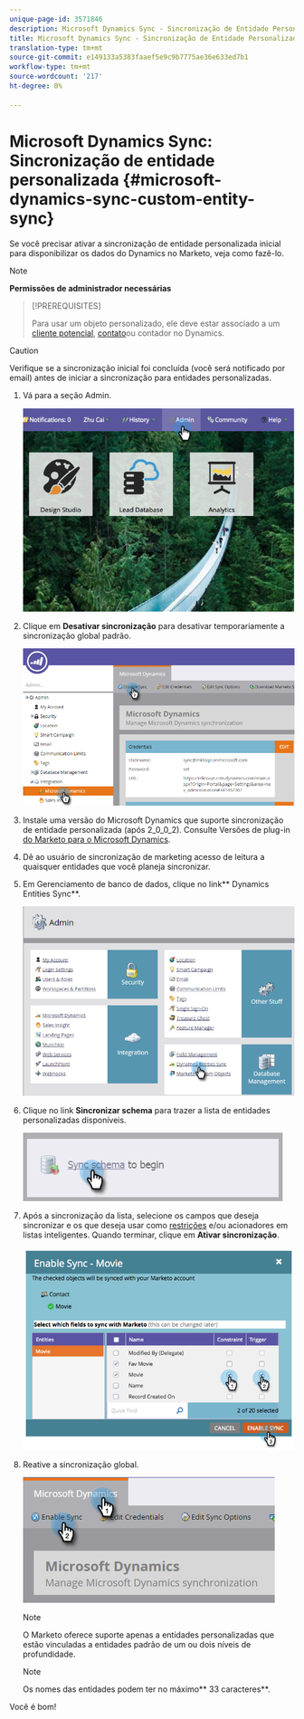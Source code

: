 ```yaml
---
unique-page-id: 3571846
description: Microsoft Dynamics Sync - Sincronização de Entidade Personalizada - Documentos do Marketing - Documentação do Produto
title: Microsoft Dynamics Sync - Sincronização de Entidade Personalizada
translation-type: tm+mt
source-git-commit: e149133a5383faaef5e9c9b7775ae36e633ed7b1
workflow-type: tm+mt
source-wordcount: '217'
ht-degree: 0%

---
```



# Microsoft Dynamics Sync: Sincronização de entidade personalizada {#microsoft-dynamics-sync-custom-entity-sync}

Se você precisar ativar a sincronização de entidade personalizada inicial para disponibilizar os dados do Dynamics no Marketo, veja como fazê-lo.

>[!NOTE]
>
>**Permissões de administrador necessárias**

>[!PREREQUISITES]
>
>Para usar um objeto personalizado, ele deve estar associado a um [cliente potencial](microsoft-dynamics-sync-lead-sync.md), [contato](microsoft-dynamics-sync-contact-sync.md)ou [](microsoft-dynamics-sync-account-sync.md)contador no Dynamics.

>[!CAUTION]
>
>Verifique se a sincronização inicial foi concluída (você será notificado por email) antes de iniciar a sincronização para entidades personalizadas.

1. Vá para a seção Admin.

   ![](assets/image2014-10-20-14-3a32-3a16.png)

1. Clique em **Desativar sincronização** para desativar temporariamente a sincronização global padrão.

   ![](assets/image2015-11-10-9-3a0-3a6.png)

1. Instale uma versão do Microsoft Dynamics que suporte sincronização de entidade personalizada (após 2_0_0_2). Consulte Versões de plug-in [do Marketo para o Microsoft Dynamics](../../../../product-docs/crm-sync/microsoft-dynamics-sync/marketo-plugin-releases-for-microsoft-dynamics.md).
1. Dê ao usuário de sincronização de marketing acesso de leitura a quaisquer entidades que você planeja sincronizar.
1. Em Gerenciamento de banco de dados, clique no link** Dynamics Entities Sync**.

   ![](assets/image2015-11-10-9-3a6-3a55.png)

1. Clique no link **Sincronizar schema** para trazer a lista de entidades personalizadas disponíveis.

   ![](assets/image2015-11-10-9-3a41-3a37.png)

1. Após a sincronização da lista, selecione os campos que deseja sincronizar e os que deseja usar como [restrições](../../../../product-docs/core-marketo-concepts/smart-lists-and-static-lists/using-smart-lists/add-a-constraint-to-a-smart-list-filter.md) e/ou acionadores em listas inteligentes. Quando terminar, clique em **Ativar sincronização**.

   ![](assets/image2014-10-20-14-3a32-3a55.png)

1. Reative a sincronização global.

   ![](assets/image2015-11-10-9-3a48-3a35.png)

   >[!NOTE]
   >
   >O Marketo oferece suporte apenas a entidades personalizadas que estão vinculadas a entidades padrão de um ou dois níveis de profundidade.

   >[!NOTE]
   >
   >Os nomes das entidades podem ter no máximo** 33 caracteres**.

Você é bom!
